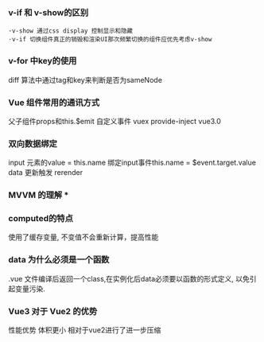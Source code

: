 ### v-if 和 v-show的区别
    ·v-show 通过css display 控制显示和隐藏
    ·v-if 切换组件真正的销毁和渲染UI那次频繁切换的组件应优先考虑v-show

### v-for 中key的使用
diff 算法中通过tag和key来判断是否为sameNode

### Vue 组件常用的通讯方式
父子组件props和this.$emit
自定义事件
vuex
provide-inject vue3.0

### 双向数据绑定
input 元素的value = this.name
绑定input事件this.name = $event.target.value
data 更新触发 rerender

### MVVM 的理解 *


### computed的特点
使用了缓存变量, 不变值不会重新计算，提高性能

### data 为什么必须是一个函数
.vue 文件编译后返回一个class,在实例化后data必须要以函数的形式定义, 以免引起变量污染.

### Vue3 对于 Vue2 的优势
性能优势
体积更小 相对于vue2进行了进一步压缩

